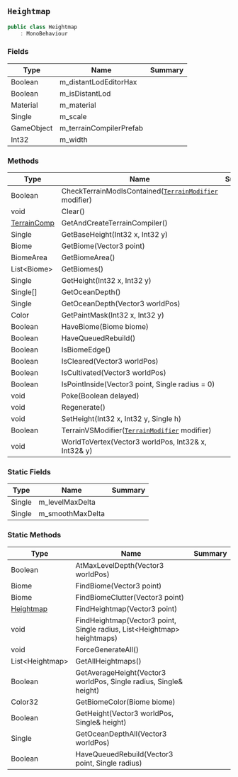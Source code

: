 ## `Heightmap`

```csharp
public class Heightmap
    : MonoBehaviour
```

### Fields

| Type | Name | Summary | 
| --- | --- | --- | 
| Boolean | m_distantLodEditorHax |  | 
| Boolean | m_isDistantLod |  | 
| Material | m_material |  | 
| Single | m_scale |  | 
| GameObject | m_terrainCompilerPrefab |  | 
| Int32 | m_width |  | 


### Methods

| Type | Name | Summary | 
| --- | --- | --- | 
| Boolean | CheckTerrainModIsContained([`TerrainModifier`](./TerrainModifier.md) modifier) |  | 
| void | Clear() |  | 
| [TerrainComp](./TerrainComp.md) | GetAndCreateTerrainCompiler() |  | 
| Single | GetBaseHeight(Int32 x, Int32 y) |  | 
| Biome | GetBiome(Vector3 point) |  | 
| BiomeArea | GetBiomeArea() |  | 
| List&lt;Biome&gt; | GetBiomes() |  | 
| Single | GetHeight(Int32 x, Int32 y) |  | 
| Single[] | GetOceanDepth() |  | 
| Single | GetOceanDepth(Vector3 worldPos) |  | 
| Color | GetPaintMask(Int32 x, Int32 y) |  | 
| Boolean | HaveBiome(Biome biome) |  | 
| Boolean | HaveQueuedRebuild() |  | 
| Boolean | IsBiomeEdge() |  | 
| Boolean | IsCleared(Vector3 worldPos) |  | 
| Boolean | IsCultivated(Vector3 worldPos) |  | 
| Boolean | IsPointInside(Vector3 point, Single radius = 0) |  | 
| void | Poke(Boolean delayed) |  | 
| void | Regenerate() |  | 
| void | SetHeight(Int32 x, Int32 y, Single h) |  | 
| Boolean | TerrainVSModifier([`TerrainModifier`](./TerrainModifier.md) modifier) |  | 
| void | WorldToVertex(Vector3 worldPos, Int32& x, Int32& y) |  | 


### Static Fields

| Type | Name | Summary | 
| --- | --- | --- | 
| Single | m_levelMaxDelta |  | 
| Single | m_smoothMaxDelta |  | 


### Static Methods

| Type | Name | Summary | 
| --- | --- | --- | 
| Boolean | AtMaxLevelDepth(Vector3 worldPos) |  | 
| Biome | FindBiome(Vector3 point) |  | 
| Biome | FindBiomeClutter(Vector3 point) |  | 
| [Heightmap](./Heightmap.md) | FindHeightmap(Vector3 point) |  | 
| void | FindHeightmap(Vector3 point, Single radius, List&lt;Heightmap&gt; heightmaps) |  | 
| void | ForceGenerateAll() |  | 
| List&lt;Heightmap&gt; | GetAllHeightmaps() |  | 
| Boolean | GetAverageHeight(Vector3 worldPos, Single radius, Single& height) |  | 
| Color32 | GetBiomeColor(Biome biome) |  | 
| Boolean | GetHeight(Vector3 worldPos, Single& height) |  | 
| Single | GetOceanDepthAll(Vector3 worldPos) |  | 
| Boolean | HaveQueuedRebuild(Vector3 point, Single radius) |  | 


